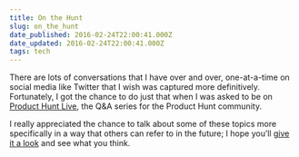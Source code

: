 ```yaml
---
title: On the Hunt
slug: on_the_hunt
date_published: 2016-02-24T22:00:41.000Z
date_updated: 2016-02-24T22:00:41.000Z
tags: tech
---
```


There are lots of conversations that I have over and over, one-at-a-time on social media like Twitter that I wish was captured more definitively. Fortunately, I got the chance to do just that when I was asked to be on [Product Hunt Live](https://www.producthunt.com/live/anil-dash), the Q&A series for the Product Hunt community.

I really appreciated the chance to talk about some of these topics more specifically in a way that others can refer to in the future; I hope you’ll [give it a look](https://www.producthunt.com/live/anil-dash) and see what you think.
